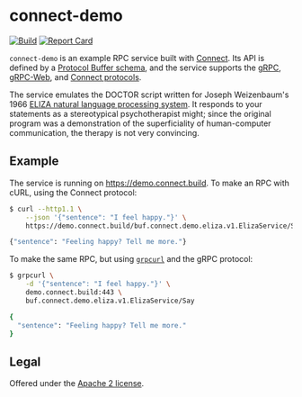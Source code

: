 connect-demo
============

[![Build](https://github.com/bufbuild/connect-demo/actions/workflows/ci.yaml/badge.svg?branch=main)](https://github.com/bufbuild/connect-demo/actions/workflows/ci.yaml)
[![Report Card](https://goreportcard.com/badge/github.com/bufbuild/connect-demo)](https://goreportcard.com/report/github.com/bufbuild/connect-demo)

`connect-demo` is an example RPC service built with [Connect][docs]. Its API is
defined by a [Protocol Buffer schema][schema], and the service supports the
[gRPC][grpc-protocol], [gRPC-Web][grpcweb-protocol], and [Connect
protocols][connect-protocol].

The service emulates the DOCTOR script written for Joseph Weizenbaum's 1966
[ELIZA natural language processing system][eliza]. It responds to your
statements as a stereotypical psychotherapist might; since the original program
was a demonstration of the superficiality of human-computer communication, the
therapy is not very convincing.

## Example

The service is running on https://demo.connect.build. To make an RPC with cURL,
using the Connect protocol:

```bash
$ curl --http1.1 \
    --json '{"sentence": "I feel happy."}' \
    https://demo.connect.build/buf.connect.demo.eliza.v1.ElizaService/Say

{"sentence": "Feeling happy? Tell me more."}
```

To make the same RPC, but using [`grpcurl`][grpcurl] and the gRPC protocol:

```bash
$ grpcurl \
    -d '{"sentence": "I feel happy."}' \
    demo.connect.build:443 \
    buf.connect.demo.eliza.v1.ElizaService/Say

{
  "sentence": "Feeling happy? Tell me more."
}
```

## Legal

Offered under the [Apache 2 license][license].

[connect-protocol]: https://connect.build/docs/protocol
[connect]: https://github.com/bufbuild/connect-go
[docs]: https://connect.build
[eliza]: https://en.wikipedia.org/wiki/ELIZA
[grpc-protocol]: https://github.com/grpc/grpc/blob/master/doc/PROTOCOL-HTTP2.md
[grpcurl]: https://github.com/fullstorydev/grpcurl
[grpcweb-protocol]: https://github.com/grpc/grpc/blob/master/doc/PROTOCOL-WEB.md
[license]: https://github.com/bufbuild/connect-demo/blob/main/LICENSE.txt
[schema]: https://github.com/bufbuild/connect-demo/blob/main/proto/buf/connect/demo/eliza/v1/eliza.proto
